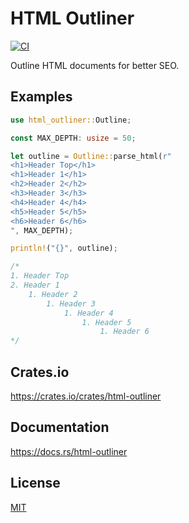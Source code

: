 HTML Outliner
====================

[![CI](https://github.com/magiclen/html-outliner/actions/workflows/ci.yml/badge.svg)](https://github.com/magiclen/html-outliner/actions/workflows/ci.yml)

Outline HTML documents for better SEO.

## Examples

```rust
use html_outliner::Outline;

const MAX_DEPTH: usize = 50;

let outline = Outline::parse_html(r"
<h1>Header Top</h1>
<h1>Header 1</h1>
<h2>Header 2</h2>
<h3>Header 3</h3>
<h4>Header 4</h4>
<h5>Header 5</h5>
<h6>Header 6</h6>
", MAX_DEPTH);

println!("{}", outline);

/*
1. Header Top
2. Header 1
    1. Header 2
        1. Header 3
            1. Header 4
                1. Header 5
                    1. Header 6
*/
```

## Crates.io

https://crates.io/crates/html-outliner

## Documentation

https://docs.rs/html-outliner

## License

[MIT](LICENSE)
